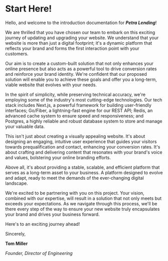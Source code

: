 # Start Here!

Hello, and welcome to the introduction documentation for ***Petra Lending***!

We are thrilled that you have chosen our team to embark on this exciting journey of updating and upgrading your website. We understand that your website is more than just a digital footprint; it's a dynamic platform that reflects your brand and forms the first interaction point with your customers.

Our aim is to create a custom-built solution that not only enhances your online presence but also acts as a powerful tool to drive conversion rates and reinforce your brand identity. We're confident that our proposed solution will enable you to achieve these goals and offer you a long-term, viable website that evolves with your needs.

In the spirit of simplicity, while preserving technical accuracy, we're employing some of the industry's most cutting-edge technologies. Our tech stack includes Next.js, a powerful framework for building user-friendly interfaces; Go/Fiber, a lightning-fast engine for our REST API; Redis, an advanced cache system to ensure speed and responsiveness; and Postgres, a highly reliable and robust database system to store and manage your valuable data.

This isn't just about creating a visually appealing website. It's about designing an engaging, intuitive user experience that guides your visitors towards prequalification and contact, enhancing your conversion rates. It's about crafting and delivering content that resonates with your brand's voice and values, bolstering your online branding efforts.

Above all, it's about providing a stable, scalable, and efficient platform that serves as a long-term asset to your business. A platform designed to evolve and adapt, ready to meet the demands of the ever-changing digital landscape.

We're excited to be partnering with you on this project. Your vision, combined with our expertise, will result in a solution that not only meets but exceeds your expectations. As we navigate through this process, we'll be there every step of the way to ensure your new website truly encapsulates your brand and drives your business forward.

Here's to an exciting journey ahead!

Sincerely,

**Tom Miller**

*Founder, Director of Engineering*